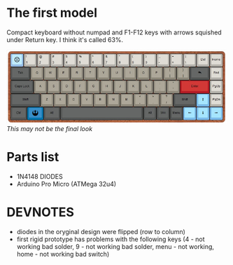 # The first model

Compact keyboard without numpad and F1-F12 keys with arrows squished under Return key. I think it's called 63%.

![visual](https://raw.githubusercontent.com/paulogliwa/Keyboard/master/CompactNoFkeys/Images/RoughVisualisation.jpg)
*This may not be the final look*

# Parts list
+ 1N4148 DIODES
+ Arduino Pro Micro (ATMega 32u4)

# DEVNOTES
+ diodes in the oryginal design were flipped (row to column)
+ first rigid prototype has problems with the following keys (4 - not working bad solder, 9 - not working bad solder, menu - not working, home - not working bad switch)